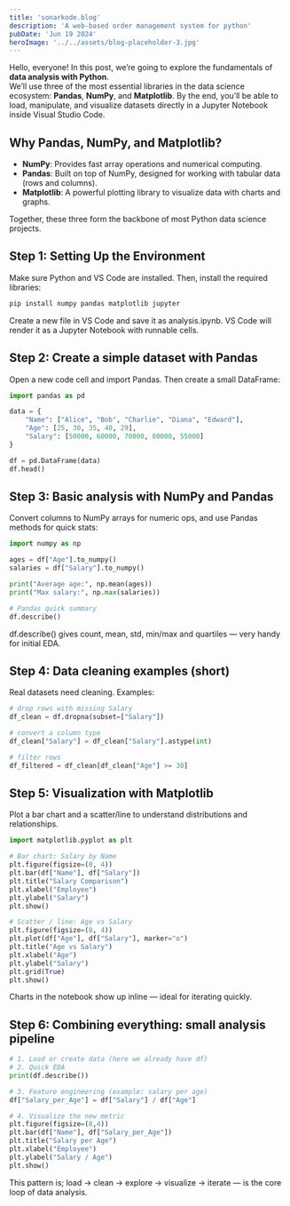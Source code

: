 ```yaml
---
title: 'sonarkode.blog'
description: 'A web-based order management system for python'
pubDate: 'Jun 19 2024'
heroImage: '../../assets/blog-placeholder-3.jpg'
---
```

Hello, everyone! In this post, we’re going to explore the fundamentals of **data analysis with Python**.  
We’ll use three of the most essential libraries in the data science ecosystem: **Pandas**, **NumPy**, and **Matplotlib**. By the end, you’ll be able to load, manipulate, and visualize datasets directly in a Jupyter Notebook inside Visual Studio Code.  


## Why Pandas, NumPy, and Matplotlib? 

- **NumPy**: Provides fast array operations and numerical computing.  
- **Pandas**: Built on top of NumPy, designed for working with tabular data (rows and columns).  
- **Matplotlib**: A powerful plotting library to visualize data with charts and graphs.  

Together, these three form the backbone of most Python data science projects.  


## Step 1: Setting Up the Environment  

Make sure Python and VS Code are installed. Then, install the required libraries:  

```bash
pip install numpy pandas matplotlib jupyter
```
Create a new file in VS Code and save it as analysis.ipynb. VS Code will render it as a Jupyter Notebook with runnable cells.

## Step 2: Create a simple dataset with Pandas
Open a new code cell and import Pandas. Then create a small DataFrame:

```python
import pandas as pd

data = {
    "Name": ["Alice", "Bob", "Charlie", "Diana", "Edward"],
    "Age": [25, 30, 35, 40, 29],
    "Salary": [50000, 60000, 70000, 80000, 55000]
}

df = pd.DataFrame(data)
df.head()
```
## Step 3: Basic analysis with NumPy and Pandas
Convert columns to NumPy arrays for numeric ops, and use Pandas methods for quick stats:
```python
import numpy as np

ages = df["Age"].to_numpy()
salaries = df["Salary"].to_numpy()

print("Average age:", np.mean(ages))
print("Max salary:", np.max(salaries))

# Pandas quick summary
df.describe()
```
df.describe() gives count, mean, std, min/max and quartiles — very handy for initial EDA.

## Step 4: Data cleaning examples (short)
Real datasets need cleaning. Examples:
```python
# drop rows with missing Salary
df_clean = df.dropna(subset=["Salary"])

# convert a column type
df_clean["Salary"] = df_clean["Salary"].astype(int)

# filter rows
df_filtered = df_clean[df_clean["Age"] >= 30]
```

## Step 5: Visualization with Matplotlib
Plot a bar chart and a scatter/line to understand distributions and relationships.
```python
import matplotlib.pyplot as plt

# Bar chart: Salary by Name
plt.figure(figsize=(8, 4))
plt.bar(df["Name"], df["Salary"])
plt.title("Salary Comparison")
plt.xlabel("Employee")
plt.ylabel("Salary")
plt.show()

# Scatter / line: Age vs Salary
plt.figure(figsize=(8, 4))
plt.plot(df["Age"], df["Salary"], marker="o")
plt.title("Age vs Salary")
plt.xlabel("Age")
plt.ylabel("Salary")
plt.grid(True)
plt.show()
```
Charts in the notebook show up inline — ideal for iterating quickly.

## Step 6: Combining everything: small analysis pipeline
```python
# 1. Load or create data (here we already have df)
# 2. Quick EDA
print(df.describe())

# 3. Feature engineering (example: salary per age)
df["Salary_per_Age"] = df["Salary"] / df["Age"]

# 4. Visualize the new metric
plt.figure(figsize=(8,4))
plt.bar(df["Name"], df["Salary_per_Age"])
plt.title("Salary per Age")
plt.xlabel("Employee")
plt.ylabel("Salary / Age")
plt.show()
```

This pattern is; load → clean → explore → visualize → iterate — is the core loop of data analysis.
